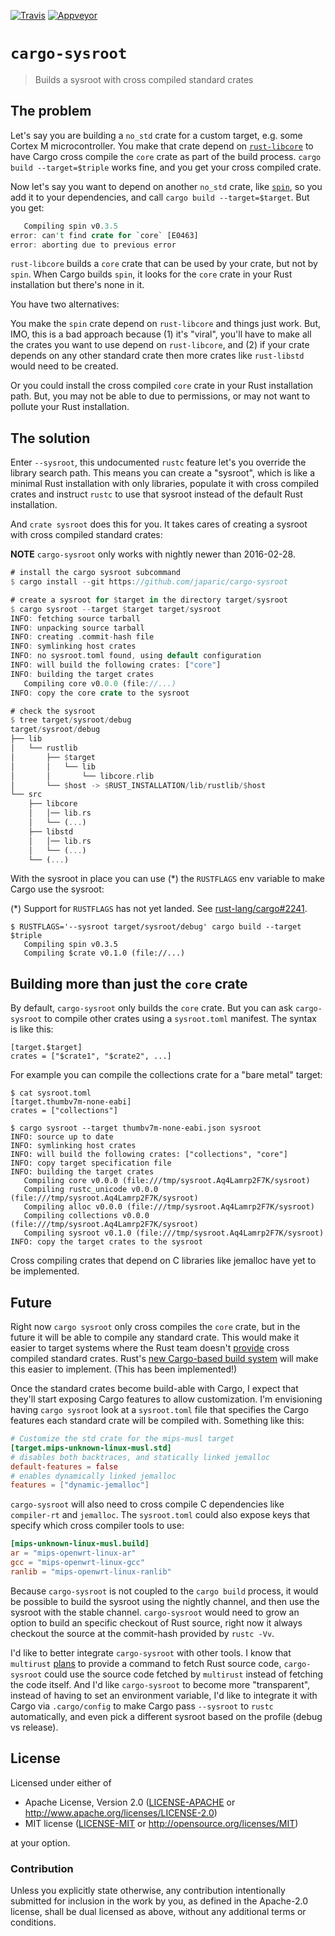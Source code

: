 [![Travis](https://travis-ci.org/japaric/cargo-sysroot.svg?branch=master)](https://travis-ci.org/japaric/cargo-sysroot)
[![Appveyor](https://ci.appveyor.com/api/projects/status/rm0cymdvbu5a89ja/branch/master?svg=true)](https://ci.appveyor.com/project/japaric/cargo-sysroot)

# `cargo-sysroot`

> Builds a sysroot with cross compiled standard crates

## The problem

Let's say you are building a `no_std` crate for a custom target, e.g. some Cortex M microcontroller.
You make that crate depend on [`rust-libcore`] to have Cargo cross compile the `core` crate as
part of the build process. `cargo build --target=$triple` works fine, and you get your cross
compiled crate.

[`rust-libcore`]: https://crates.io/crates/rust-libcore

Now let's say you want to depend on another `no_std` crate, like [`spin`], so you add it to your
dependencies, and call `cargo build --target=$target`. But you get:

[`spin`]: https://crates.io/crates/spin/

``` rust
   Compiling spin v0.3.5
error: can't find crate for `core` [E0463]
error: aborting due to previous error
```

`rust-libcore` builds a `core` crate that can be used by your crate, but not by `spin`. When Cargo
builds `spin`, it looks for the `core` crate in your Rust installation but there's none in it.

You have two alternatives:

You make the `spin` crate depend on `rust-libcore` and things just work. But, IMO, this is a bad
approach because (1) it's "viral", you'll have to make all the crates you want to use depend on
`rust-libcore`, and (2) if your crate depends on any other standard crate then more crates like
`rust-libstd` would need to be created.

Or you could install the cross compiled `core` crate in your Rust installation path. But, you may
not be able to due to permissions, or may not want to pollute your Rust installation.

## The solution

Enter `--sysroot`, this undocumented `rustc` feature let's you override the library search path.
This means you can create a "sysroot", which is like a minimal Rust installation with only
libraries, populate it with cross compiled crates and instruct `rustc` to use that sysroot instead
of the default Rust installation.

And `crate sysroot` does this for you. It takes cares of creating a sysroot with cross compiled
standard crates:

**NOTE** `cargo-sysroot` only works with nightly newer than 2016-02-28.

``` rust
# install the cargo sysroot subcommand
$ cargo install --git https://github.com/japaric/cargo-sysroot

# create a sysroot for $target in the directory target/sysroot
$ cargo sysroot --target $target target/sysroot
INFO: fetching source tarball
INFO: unpacking source tarball
INFO: creating .commit-hash file
INFO: symlinking host crates
INFO: no sysroot.toml found, using default configuration
INFO: will build the following crates: ["core"]
INFO: building the target crates
   Compiling core v0.0.0 (file://...)
INFO: copy the core crate to the sysroot

# check the sysroot
$ tree target/sysroot/debug
target/sysroot/debug
├── lib
│   └── rustlib
│       ├── $target
│       │   └── lib
│       │       └── libcore.rlib
│       └── $host -> $RUST_INSTALLATION/lib/rustlib/$host
└── src
    ├── libcore
    │   │── lib.rs
    │   └── (...)
    ├── libstd
    │   │── lib.rs
    │   └── (...)
    └── (...)
```

With the sysroot in place you can use (*) the `RUSTFLAGS` env variable to make Cargo use the
sysroot:

(*) Support for `RUSTFLAGS` has not yet landed. See [rust-lang/cargo#2241].

[rust-lang/cargo#2241]: https://github.com/rust-lang/cargo/pull/2241

```
$ RUSTFLAGS='--sysroot target/sysroot/debug' cargo build --target $triple
   Compiling spin v0.3.5
   Compiling $crate v0.1.0 (file://...)
```

## Building more than just the `core` crate

By default, `cargo-sysroot` only builds the `core` crate. But you can ask `cargo-sysroot` to compile
other crates using a `sysroot.toml` manifest. The syntax is like this:

```
[target.$target]
crates = ["$crate1", "$crate2", ...]
```

For example you can compile the collections crate for a "bare metal" target:

```
$ cat sysroot.toml
[target.thumbv7m-none-eabi]
crates = ["collections"]

$ cargo sysroot --target thumbv7m-none-eabi.json sysroot
INFO: source up to date
INFO: symlinking host crates
INFO: will build the following crates: ["collections", "core"]
INFO: copy target specification file
INFO: building the target crates
   Compiling core v0.0.0 (file:///tmp/sysroot.Aq4Lamrp2F7K/sysroot)
   Compiling rustc_unicode v0.0.0 (file:///tmp/sysroot.Aq4Lamrp2F7K/sysroot)
   Compiling alloc v0.0.0 (file:///tmp/sysroot.Aq4Lamrp2F7K/sysroot)
   Compiling collections v0.0.0 (file:///tmp/sysroot.Aq4Lamrp2F7K/sysroot)
   Compiling sysroot v0.1.0 (file:///tmp/sysroot.Aq4Lamrp2F7K/sysroot)
INFO: copy the target crates to the sysroot
```

Cross compiling crates that depend on C libraries like jemalloc have yet to be implemented.

## Future

Right now `cargo sysroot` only cross compiles the `core` crate, but in the future it will be able
to compile any standard crate. This would make it easier to target systems where the Rust team
doesn't [provide] cross compiled standard crates. Rust's [new Cargo-based build system] will make
this easier to implement. (This has been implemented!)

[provide]: http://static.rust-lang.org/dist/
[new Cargo-based build system]: https://github.com/rust-lang/rust/pull/31123

Once the standard crates become build-able with Cargo, I expect that they'll start exposing Cargo
features to allow customization.  I'm envisioning having `cargo sysroot` look at a `sysroot.toml`
file  that specifies the Cargo features each standard crate will be compiled with. Something like
this:

``` toml
# Customize the std crate for the mips-musl target
[target.mips-unknown-linux-musl.std]
# disables both backtraces, and statically linked jemalloc
default-features = false
# enables dynamically linked jemalloc
features = ["dynamic-jemalloc"]
```

`cargo-sysroot` will also need to cross compile C dependencies like `compiler-rt` and `jemalloc`.
The `sysroot.toml` could also expose keys that specify which cross compiler tools to use:

``` toml
[mips-unknown-linux-musl.build]
ar = "mips-openwrt-linux-ar"
gcc = "mips-openwrt-linux-gcc"
ranlib = "mips-openwrt-linux-ranlib"
```

Because `cargo-sysroot` is not coupled to the `cargo build` process, it would be possible to build
the sysroot using the nightly channel, and then use the sysroot with the stable channel.
`cargo-sysroot` would need to grow an option to build an specific checkout of Rust source, right now
it always checkout the source at the commit-hash provided by `rustc -Vv`.

I'd like to better integrate `cargo-sysroot` with other tools. I know that `multirust` [plans] to
provide a command to fetch Rust source code, `cargo-sysroot` could use the source code fetched by
`multirust` instead of fetching the code itself. And I'd like `cargo-sysroot` to become more
"transparent", instead of having to set an environment variable, I'd like to integrate it with Cargo
via `.cargo/config` to make Cargo pass `--sysroot` to `rustc` automatically, and even pick a
different sysroot based on the profile (debug vs release).

[plans]: https://github.com/brson/multirust/issues/77

## License

Licensed under either of

- Apache License, Version 2.0 ([LICENSE-APACHE](LICENSE-APACHE) or
  http://www.apache.org/licenses/LICENSE-2.0)
- MIT license ([LICENSE-MIT](LICENSE-MIT) or http://opensource.org/licenses/MIT)

at your option.

### Contribution

Unless you explicitly state otherwise, any contribution intentionally submitted for inclusion in the
work by you, as defined in the Apache-2.0 license, shall be dual licensed as above, without any
additional terms or conditions.
